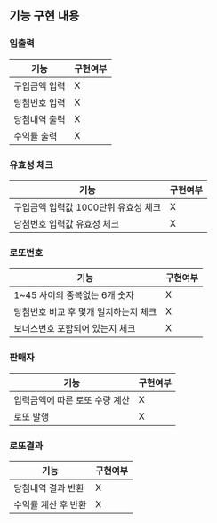 ## 기능 구현 내용

### 입출력
| 기능                | 구현여부 |
|------------------------|------|
| 구입금액 입력                | X    |
| 당첨번호 입력                | X    |
| 당첨내역 출력                | X    |
| 수익률 출력                 | X    |

### 유효성 체크
| 기능             | 구현여부 |
|------------------------|------|
| 구입금액 입력값 1000단위 유효성 체크 | X    |
| 당첨번호 입력값 유효성 체크        | X    |

### 로또번호
| 기능                 | 구현여부 |
|--------------------------|------|
| 1~45 사이의 중복없는 6개 숫자      | X    |
| 당첨번호 비교 후 몇개 일치하는지 체크    | X    |
| 보너스번호 포함되어 있는지 체크        | X    |

### 판매자
| 기능                   | 구현여부 |
|----------------------|------|
| 입력금액에 따른 로또 수량 계산    | X    |
| 로또 발행                | X    |

### 로또결과
| 기능      | 구현여부 |
|---------|------|
| 당첨내역 결과 반환 | X    |
| 수익률 계산 후 반환 | X    |